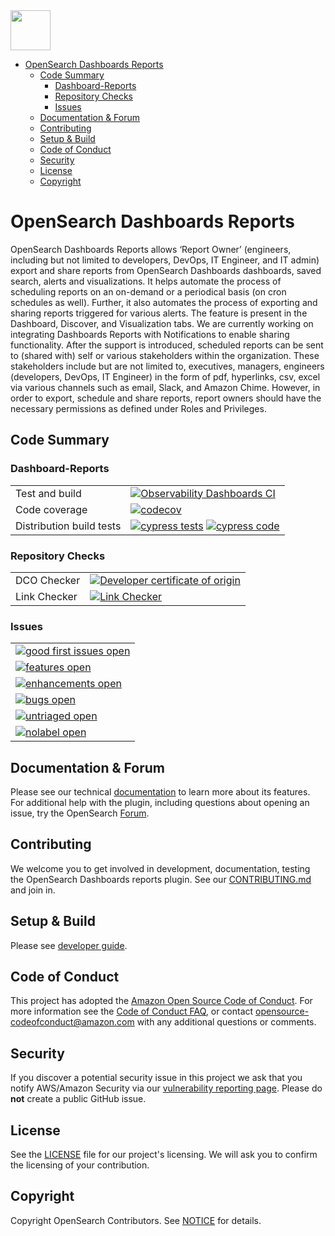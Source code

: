 <img src="https://opensearch.org/assets/img/opensearch-logo-themed.svg" height="64px">

- [OpenSearch Dashboards Reports](#opensearch-dashboards-reports)
  - [Code Summary](#code-summary)
    - [Dashboard-Reports](#dashboard-reports)
    - [Repository Checks](#repository-checks)
    - [Issues](#issues)
  - [Documentation \& Forum](#documentation--forum)
  - [Contributing](#contributing)
  - [Setup \& Build](#setup--build)
  - [Code of Conduct](#code-of-conduct)
  - [Security](#security)
  - [License](#license)
  - [Copyright](#copyright)

# OpenSearch Dashboards Reports

OpenSearch Dashboards Reports allows ‘Report Owner’ (engineers, including but not limited to developers, DevOps, IT Engineer, and IT admin) export and share reports from OpenSearch Dashboards dashboards, saved search, alerts and visualizations. It helps automate the process of scheduling reports on an on-demand or a periodical basis (on cron schedules as well). Further, it also automates the process of exporting and sharing reports triggered for various alerts. The feature is present in the Dashboard, Discover, and Visualization tabs. We are currently working on integrating Dashboards Reports with Notifications to enable sharing functionality. After the support is introduced, scheduled reports can be sent to (shared with) self or various stakeholders within the organization. These stakeholders include but are not limited to, executives, managers, engineers (developers, DevOps, IT Engineer) in the form of pdf, hyperlinks, csv, excel via various channels such as email, Slack, and Amazon Chime. However, in order to export, schedule and share reports, report owners should have the necessary permissions as defined under Roles and Privileges.

## Code Summary

### Dashboard-Reports

|                          |                                                                                                                    |
| ------------------------ | ------------------------------------------------------------------------------------------------------------------ |
| Test and build           | [![Observability Dashboards CI][dashboard-reports-build-badge]][dashboard-reports-build-link]                      |
| Code coverage            | [![codecov][dashboard-reports-codecov-badge]][codecov-link]                                                        |
| Distribution build tests | [![cypress tests][cypress-test-badge]][cypress-test-link] [![cypress code][cypress-code-badge]][cypress-code-link] |

### Repository Checks

|              |                                                                 |
| ------------ | --------------------------------------------------------------- |
| DCO Checker  | [![Developer certificate of origin][dco-badge]][dco-badge-link] |
| Link Checker | [![Link Checker][link-check-badge]][link-check-link]            |

### Issues

|                                                                |
| -------------------------------------------------------------- |
| [![good first issues open][good-first-badge]][good-first-link] |
| [![features open][feature-badge]][feature-link]                |
| [![enhancements open][enhancement-badge]][enhancement-link]    |
| [![bugs open][bug-badge]][bug-link]                            |
| [![untriaged open][untriaged-badge]][untriaged-link]           |
| [![nolabel open][nolabel-badge]][nolabel-link]                 |

[dco-badge]: https://github.com/opensearch-project/dashboards-reporting/actions/workflows/dco.yml/badge.svg
[dco-badge-link]: https://github.com/opensearch-project/dashboards-reporting/actions/workflows/dco.yml
[link-check-badge]: https://github.com/opensearch-project/dashboards-reporting/actions/workflows/link-checker.yml/badge.svg
[link-check-link]: https://github.com/opensearch-project/dashboards-reporting/actions/workflows/link-checker.yml
[dashboard-reports-build-badge]: https://github.com/opensearch-project/dashboards-reporting/actions/workflows/dashboards-reports-test-and-build-workflow.yml/badge.svg
[dashboard-reports-build-link]: https://github.com/opensearch-project/dashboards-reporting/actions/workflows/dashboards-reports-test-and-build-workflow.yml
[dashboard-reports-codecov-badge]: https://codecov.io/gh/opensearch-project/dashboards-reporting/branch/main/graphs/badge.svg?flag=dashboards-reporting
[codecov-link]: https://codecov.io/gh/opensearch-project/dashboards-reporting
[cypress-test-badge]: https://img.shields.io/badge/Cypress%20tests-in%20progress-yellow
[cypress-test-link]: https://github.com/opensearch-project/opensearch-build/issues/1124
[cypress-code-badge]: https://img.shields.io/badge/Cypress%20code-blue
[cypress-code-link]: https://github.com/opensearch-project/dashboards-reporting/tree/main/.cypress
[bwc-tests-badge]: https://img.shields.io/badge/BWC%20tests-in%20progress-yellow
[bwc-tests-link]: https://github.com/opensearch-project/dashboards-reporting/pull/244/files
[good-first-badge]: https://img.shields.io/github/issues/opensearch-project/dashboards-reporting/good%20first%20issue.svg
[good-first-link]: https://github.com/opensearch-project/dashboards-reporting/issues?q=is%3Aopen+is%3Aissue+label%3A%22good+first+issue%22+
[feature-badge]: https://img.shields.io/github/issues/opensearch-project/dashboards-reporting/feature%20request.svg
[feature-link]: https://github.com/opensearch-project/dashboards-reporting/issues?q=is%3Aopen+is%3Aissue+label%3A%22feature+request%22+
[bug-badge]: https://img.shields.io/github/issues/opensearch-project/dashboards-reporting/bug.svg
[bug-link]: https://github.com/opensearch-project/dashboards-reporting/issues?q=is%3Aopen+is%3Aissue+label%3Abug+
[enhancement-badge]: https://img.shields.io/github/issues/opensearch-project/dashboards-reporting/enhancement.svg
[enhancement-link]: https://github.com/opensearch-project/dashboards-reporting/issues?q=is%3Aopen+is%3Aissue+label%3Aenhancement+
[untriaged-badge]: https://img.shields.io/github/issues/opensearch-project/dashboards-reporting/untriaged.svg
[untriaged-link]: https://github.com/opensearch-project/dashboards-reporting/issues?q=is%3Aopen+is%3Aissue+label%3Auntriaged+
[nolabel-badge]: https://img.shields.io/github/issues-search/opensearch-project/dashboards-reporting?color=yellow&label=no%20label%20issues&query=is%3Aopen%20is%3Aissue%20no%3Alabel
[nolabel-link]: https://github.com/opensearch-project/dashboards-reporting/issues?q=is%3Aopen+is%3Aissue+no%3Alabel+

## Documentation & Forum

Please see our technical [documentation](https://docs.opensearch.org/3.1/reporting/report-dashboard-index/) to learn more about its features. For additional help with the plugin, including questions about opening an issue, try the OpenSearch [Forum](https://forum.opensearch.org/c/opensearch-dashboards/reports/51).

## Contributing

We welcome you to get involved in development, documentation, testing the OpenSearch Dashboards reports plugin. See our [CONTRIBUTING.md](./CONTRIBUTING.md) and join in.

## Setup & Build

Please see [developer guide](DEVELOPER_GUIDE.md).

## Code of Conduct

This project has adopted the [Amazon Open Source Code of Conduct](CODE_OF_CONDUCT.md). For more information see the [Code of Conduct FAQ](https://aws.github.io/code-of-conduct-faq), or contact [opensource-codeofconduct@amazon.com](mailto:opensource-codeofconduct@amazon.com) with any additional questions or comments.

## Security

If you discover a potential security issue in this project we ask that you notify AWS/Amazon Security via our [vulnerability reporting page](http://aws.amazon.com/security/vulnerability-reporting/). Please do **not** create a public GitHub issue.

## License

See the [LICENSE](./LICENSE) file for our project's licensing. We will ask you to confirm the licensing of your contribution.

## Copyright

Copyright OpenSearch Contributors. See [NOTICE](NOTICE.txt) for details.